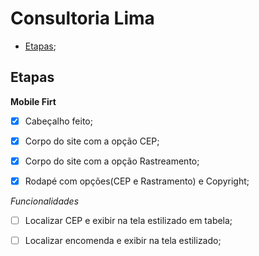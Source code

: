 # Consultoria Lima

 - [Etapas](#etapas);

## Etapas 

**Mobile Firt**

 - [x] Cabeçalho feito;

 - [x] Corpo do site com a opção CEP;

 - [x] Corpo do site com a opção Rastreamento;

 - [x] Rodapé com opções(CEP e Rastramento) e Copyright;

 *Funcionalidades*

 - [ ] Localizar CEP e exibir na tela estilizado em tabela;

 - [ ] Localizar encomenda e exibir na tela estilizado;

